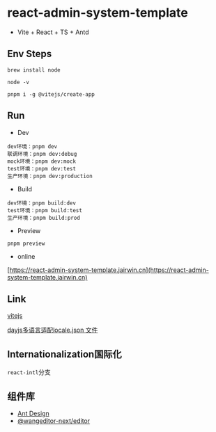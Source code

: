 # react-admin-system-template

- Vite + React + TS + Antd

## Env Steps

```
brew install node

node -v

pnpm i -g @vitejs/create-app
```

## Run

- Dev

```
dev环境：pnpm dev
联调环境：pnpm dev:debug
mock环境：pnpm dev:mock
test环境：pnpm dev:test
生产环境：pnpm dev:production
```

- Build

```
dev环境：pnpm build:dev
test环境：pnpm build:test
生产环境：pnpm build:prod
```

- Preview

```
pnpm preview
```

- online

[https://react-admin-system-template.jairwin.cn](https://react-admin-system-template.jairwin.cn)

## Link

[vitejs](https://cn.vitejs.dev/guide)

[dayjs多语言适配locale.json 文件](https://cdn.jsdelivr.net/npm/dayjs@1/locale.json)

## Internationalization国际化

`react-intl`分支

## 组件库

- [Ant Design](https://ant.design/components/overview-cn/)
- [@wangeditor-next/editor](https://cycleccc.github.io/docs)
